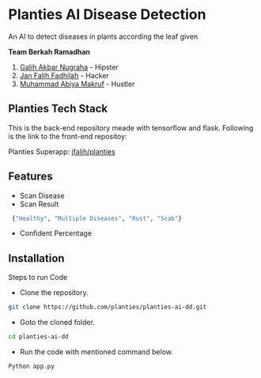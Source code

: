 
# Planties AI Disease Detection
An AI to detect diseases in plants according the leaf given


**Team Berkah Ramadhan**
1. [Galih Akbar Nugraha](https://github.com/whoisgalih) - Hipster
2. [Jan Falih Fadhilah](https://github.com/jfalih) - Hacker 
3. [Muhammad Abiya Makruf](https://github.com/AbiyaMakruf) - Hustler

## Planties Tech Stack

This is the back-end repository meade with tensorflow and flask. Following is the link to the front-end repositoy:

Planties Superapp: [jfalih/planties](https://github.com/jfalih/planties)

## Features

- Scan Disease
- Scan Result
```python
 {"Healthy", "Multiple Diseases", "Rust", "Scab"}
 ```
- Confident Percentage

## Installation
Steps to run Code

* Clone the repository.
```bash
git clone https://github.com/planties/planties-ai-dd.git
```
* Goto the cloned folder.
```bash
cd planties-ai-dd
```
* Run the code with mentioned command below.
```bash
Python app.py
```
